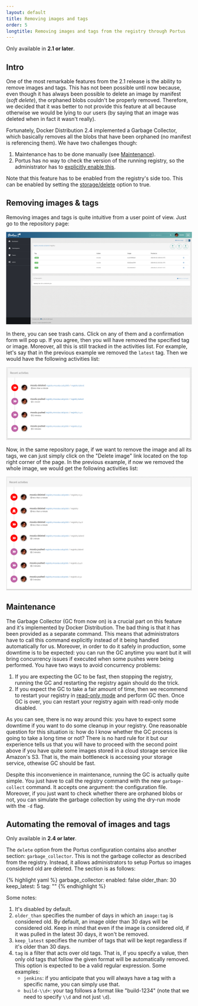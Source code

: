 ```yaml
---
layout: default
title: Removing images and tags
order: 5
longtitle: Removing images and tags from the registry through Portus
---
```


<div class="alert alert-info">
  Only available in <strong>2.1 or later</strong>.
</div>

## Intro

One of the most remarkable features from the 2.1 release is the ability to
remove images and tags. This has not been possible until now because, even
though it has always been possible to delete an image by manifest (*soft
delete*), the orphaned blobs couldn't be properly removed. Therefore, we
decided that it was better to not provide this feature at all because otherwise
we would be lying to our users (by saying that an image was deleted when in
fact it wasn't really).

Fortunately, Docker Distribution 2.4 implemented a Garbage Collector, which
basically removes all the blobs that have been orphaned (no manifest is
referencing them). We have two challenges though:

1. Maintenance has to be done manually (see [Maintenance](#maintenance)).
2. Portus has no way to check the version of the running registry, so the
   administrator has to
   [explicitly enable this](/docs/Configuring-Portus.html#delete-support).

Note that this feature has to be enabled from the registry's side too. This can
be enabled by setting the
[storage/delete](https://github.com/docker/distribution/blob/master/docs/configuration.md#delete)
option to true.

## Removing images & tags

Removing images and tags is quite intuitive from a user point of view. Just go
to the repository page:

![Repository page](/images/docs/repo-images.png)

In there, you can see trash cans. Click on any of them and a confirmation form
will pop up. If you agree, then you will have removed the specified tag or
image. Moreover, all this is still tracked in the activities list. For
example, let's say that in the previous example we removed the `latest` tag.
Then we would have the following activities list:

![Activities of removing a tag](/images/docs/repo-activities1.png)

Now, in the same repository page, if we want to remove the image and all its
tags, we can just simply click on the "Delete image" link located on the top
right corner of the page. In the previous example, if now we removed the whole
image, we would get the following activities list:

![Activities of removing an image](/images/docs/repo-activities2.png)

## Maintenance

The Garbage Collector (GC from now on) is a crucial part on this feature and
it's implemented by Docker Distribution. The bad thing is that it has been
provided as a separate command. This means that administrators have to call
this command explicitly instead of it being handled automatically for us.
Moreover, in order to do it safely in production, some downtime is to be
expected: you can run the GC anytime you want but it will bring concurrency
issues if executed when some pushes were being performed. You have two ways to
avoid concurrency problems:

1. If you are expecting the GC to be fast, then stopping the registry, running
   the GC and restarting the registry again should do the trick.
2. If you expect the GC to take a fair amount of time, then we recommend to
   restart your registry in [read-only
   mode](https://github.com/docker/distribution/blob/master/docs/configuration.md#read-only-mode)
   and perform GC then. Once GC is over, you can restart your registry again
   with read-only mode disabled.

As you can see, there is no way around this: you have to expect some downtime
if you want to do some cleanup in your registry. One reasonable question for
this situation is: how do I know whether the GC process is going to take a
long time or not? There is no hard rule for it but our experience tells us
that you will have to proceed with the second point above if you have quite
some images stored in a cloud storage service like Amazon's S3. That is, the
main bottleneck is accessing your storage service, othewise GC should be fast.

Despite this inconvenience in maintenance, running the GC is actually quite
simple. You just have to call the registry command with the new
`garbage-collect` command. It accepts one argument: the configuration file.
Moreover, if you just want to check whether there are orphaned blobs or not,
you can simulate the garbage collection by using the dry-run mode with the
`-d` flag.

## Automating the removal of images and tags

<div class="alert alert-info">
  Only available in <strong>2.4 or later</strong>.
</div>

The `delete` option from the Portus configuration contains also another section:
`garbage_collector`. This is not the garbage collector as described from the
registry. Instead, it allows administrators to setup Portus so images considered
old are deleted. The section is as follows:

{% highlight yaml %}
garbage_collector:
  enabled: false
  older_than: 30
  keep_latest: 5
  tag: ""
{% endhighlight %}

Some notes:

1. It's disabled by default.
2. `older_than` specifies the number of days in which an `image:tag` is
   considered old. By default, an image older than 30 days will be considered
   old. Keep in mind that even if the image is considered old, if it was pulled
   in the latest 30 days, it won't be removed.
3. `keep_latest` specifies the number of tags that will be kept regardless if
   it's older than 30 days.
4. `tag` is a filter that acts over old tags. That is, if you specify a value,
   then only old tags that follow the given format will be automatically
   removed. This option is expected to be a valid regular expression. Some
   examples:
    - `jenkins`: if you anticipate that you will always have a tag with a
      specific name, you can simply use that.
    - `build-\\d+`: your tag follows a format like "build-1234" (note that
      we need to specify `\\d` and not just `\d`).
